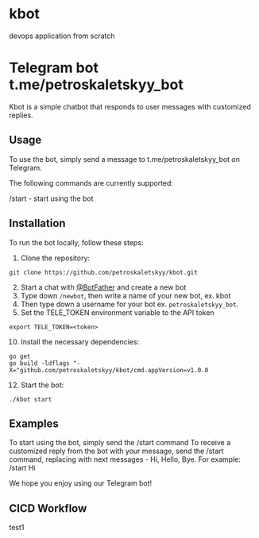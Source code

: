 # kbot
devops application from scratch
 
# Telegram bot t.me/petroskaletskyy_bot 
 
Kbot is a simple chatbot that responds to user messages with customized replies.

## Usage
To use the bot, simply send a message to t.me/petroskaletskyy_bot on Telegram.

The following commands are currently supported:

/start - start using the bot

## Installation
To run the bot locally, follow these steps:

1. Clone the repository: 
```
git clone https://github.com/petroskaletskyy/kbot.git
```
2. Start a chat with [@BotFather](t.me/BotFather) and create a new bot 
5. Type down `/newbot`, then write a name of your new bot, ex. kbot
6. Then type down a username for your bot ex. `petroskaletskyy_bot`.
8. Set the TELE_TOKEN environment variable to the API token
```
export TELE_TOKEN=<token>
```
10. Install the necessary dependencies: 
```
go get
go build -ldflags "-X="github.com/petroskaletskyy/kbot/cmd.appVersion=v1.0.0
```
12. Start the bot: 
```
./kbot start
```

## Examples
To start using the bot, simply send the /start command
To receive a customized reply from the bot with your message, send the /start <message> command, replacing <message> with next messages - Hi, Hello, Bye. For example: /start Hi

We hope you enjoy using our Telegram bot!
 

## CICD Workflow

test1